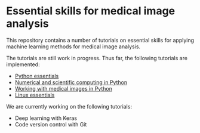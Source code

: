 # Essential skills for medical image analysis

This repository contains a number of tutorials on essential skills for applying machine learning methods for medical image analysis.

The tutorials are still work in progress. Thus far, the following tutorials are implemented:
* [Python essentials](python-essentials.md)
* [Numerical and scientific computing in Python](scientific-computing.md)
* [Working with medical images in Python](medical-images.md)
* [Linux essentials](linux-essentials.md)

We are currently working on the following tutorials:
* Deep learning with Keras
* Code version control with Git
